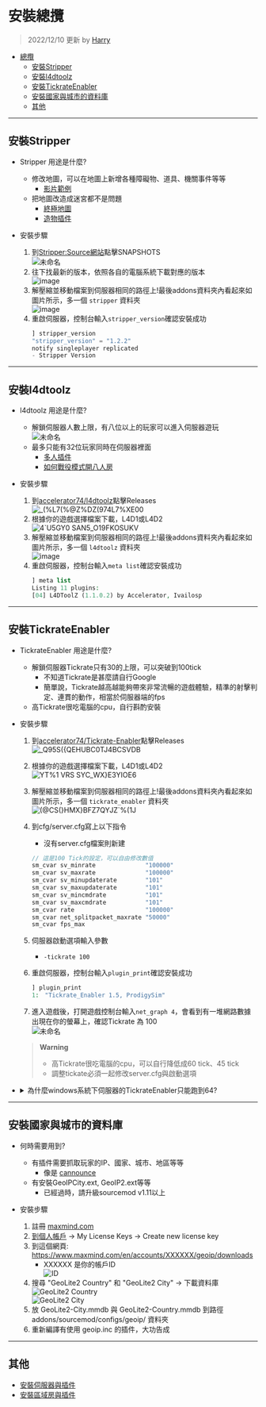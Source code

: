 # 安裝總攬
> 2022/12/10 更新 by [Harry](https://steamcommunity.com/profiles/76561198026784913)
- [總攬](#安裝總攬)
	- [安裝Stripper](#安裝Stripper)
	- [安裝l4dtoolz](#安裝l4dtoolz)
	- [安裝TickrateEnabler](#安裝tickrateenabler)
	- [安裝國家與城市的資料庫](#安裝國家與城市的資料庫)
	- [其他](#其他)

- - - -
## 安裝Stripper
* Stripper 用途是什麼?
   * 修改地圖，可以在地圖上新增各種障礙物、道具、機關事件等等
      * [影片範例](https://www.youtube.com/watch?v=I_-QSn8F8Cs)
   * 把地圖改造成迷宮都不是問題
      * [終極地圖](https://github.com/fbef0102/L4D2-Unlimited-Map)
	  * [造物插件](https://github.com/fbef0102/L4D1_2-Plugins/tree/master/l4d2_spawn_props)

* 安裝步驟
	1. 到[Stripper:Source網站](https://forums.alliedmods.net/showthread.php?t=39439)點擊SNAPSHOTS
	<br/>![未命名](https://user-images.githubusercontent.com/12229810/206858893-688521a3-6f69-469b-8a80-92470ab13db6.jpg)
	2. 往下找最新的版本，依照各自的電腦系統下載對應的版本
	<br/>![image](https://user-images.githubusercontent.com/12229810/206859034-5e0c5e5e-fcbd-4329-9d27-5298025c4616.png)
	3. 解壓縮並移動檔案到伺服器相同的路徑上!最後addons資料夾內看起來如圖片所示，多一個 ```stripper``` 資料夾
	<br/>![image](https://user-images.githubusercontent.com/12229810/206859157-102eceeb-e5c7-4fbd-95b9-d01d2c82d963.png)
	4. 重啟伺服器，控制台輸入```stripper_version```確認安裝成功
		```php
		] stripper_version
		"stripper_version" = "1.2.2"
		notify singleplayer replicated
		- Stripper Version
		```

- - - -
## 安裝l4dtoolz
* l4dtoolz 用途是什麼?
   * 解鎖伺服器人數上限，有八位以上的玩家可以進入伺服器遊玩
	<br/>![未命名](https://user-images.githubusercontent.com/12229810/206860045-582a79ea-8453-45a7-b73a-4ecfd051be6b.jpg)
   * 最多只能有32位玩家同時在伺服器裡面
	  * [多人插件](https://github.com/fbef0102/L4D1_2-Plugins/tree/master/l4dmultislots)
	  * [如何戰役模式開八人房](/Tutorial_%E6%95%99%E5%AD%B8%E5%8D%80/Chinese_%E7%B9%81%E9%AB%94%E4%B8%AD%E6%96%87/Game/L4D2/8%E4%BD%8D%E7%8E%A9%E5%AE%B6%E9%81%8A%E7%8E%A9%E6%88%B0%E5%BD%B9%E6%A8%A1%E5%BC%8F/)

* 安裝步驟
	1. 到[accelerator74/l4dtoolz](https://github.com/accelerator74/l4dtoolz)點擊Releases
	<br/>![_(%L7(%@Z%DZ(974L7%XE00](https://user-images.githubusercontent.com/12229810/206860230-7085fb8d-1114-44ba-bd1e-ab754958a087.png)
	2. 根據你的遊戲選擇檔案下載，L4D1或L4D2
	<br/>![4`U5GY0 SAN5_O19FKOSUKV](https://user-images.githubusercontent.com/12229810/206860254-1b7d7782-ca85-4fc6-971f-6c4c52dabc7e.png)
	3. 解壓縮並移動檔案到伺服器相同的路徑上!最後addons資料夾內看起來如圖片所示，多一個 ```l4dtoolz``` 資料夾
	<br/>![image](https://user-images.githubusercontent.com/12229810/206860306-d0fead16-9997-410d-93cc-bca7109d5977.png)
	4. 重啟伺服器，控制台輸入```meta list```確認安裝成功
		```php
		] meta list
		Listing 11 plugins:
		[04] L4DToolZ (1.1.0.2) by Accelerator, Ivailosp
		```

- - - -
## 安裝TickrateEnabler
* TickrateEnabler 用途是什麼?
   * 解鎖伺服器Tickrate只有30的上限，可以突破到100tick
	  * 不知道Tickrate是甚麼請自行Google
	  * 簡單說，Tickrate越高越能夠帶來非常流暢的遊戲體驗，精準的射擊判定、連貫的動作，相當於伺服器端的fps
   * 高Tickrate很吃電腦的cpu，自行斟酌安裝

* 安裝步驟
	1. 到[accelerator74/Tickrate-Enabler](https://github.com/accelerator74/Tickrate-Enabler)點擊Releases
	<br/>![_Q95S({QEHUBC0TJ4BCSVDB](https://user-images.githubusercontent.com/12229810/206860906-b6910d12-acfc-47ba-a31f-3093917a14d6.png)
	2. 根據你的遊戲選擇檔案下載，L4D1或L4D2
	<br/>![YT%1 VRS SYC_WX}E3YIOE6](https://user-images.githubusercontent.com/12229810/206860927-5913948b-7d8d-4127-8301-7ca92c03ad29.png)
	3. 解壓縮並移動檔案到伺服器相同的路徑上!最後addons資料夾內看起來如圖片所示，多一個 ```tickrate_enabler``` 資料夾
	<br/>![(@CS(}HMX}BFZ7QYJZ`%(1J](https://user-images.githubusercontent.com/12229810/206860975-1bc616cc-5e1c-4bfb-88b4-af699e302287.png)
	4. 到cfg/server.cfg寫上以下指令
		* 沒有server.cfg檔案則新建
		```php
		// 這是100 Tick的設定，可以自由修改數值
		sm_cvar sv_minrate 				"100000"
		sm_cvar sv_maxrate 				"100000"
		sm_cvar sv_minupdaterate 		"101"
		sm_cvar sv_maxupdaterate 		"101"
		sm_cvar sv_mincmdrate 			"101"
		sm_cvar sv_maxcmdrate 			"101"
		sm_cvar rate					"100000"
		sm_cvar net_splitpacket_maxrate "50000"
		sm_cvar fps_max    
		```
	
	5. 伺服器啟動選項輸入參數
		* ```-tickrate 100```
		
	6. 重啟伺服器，控制台輸入```plugin_print```確認安裝成功
		```php
		] plugin_print
		1:　"Tickrate_Enabler 1.5, ProdigySim"
		```

	7. 進入遊戲後，打開遊戲控制台輸入```net_graph 4```，會看到有一堆網路數據出現在你的螢幕上，確認Tickrate 為 100
	<br/>![未命名](https://user-images.githubusercontent.com/12229810/206861890-a37cf9d9-f5cc-4ec2-b3d3-07991cd89e1f.jpg)

	> __Warning__ 
	> * 高Tickrate很吃電腦的cpu，可以自行降低成60 tick、45 tick
	> * 調整tickate必須一起修改server.cfg與啟動選項

* <details><summary>為什麼windows系統下伺服器的TickrateEnabler只能跑到64?</b></summary>

  ![未命名](https://user-images.githubusercontent.com/12229810/206862598-8f36433c-bcce-4edf-b8b9-7843d0f8534a.jpg)

  * 原因: windows 10 的問體，windows系統對遊戲伺服器不怎麼友善，
  * 解決方式: 
	* 法一：去跟微軟抱怨
	* 法二：windows降級到windows 7
	* 法三：租一台linux系統
</details>

- - - -
## 安裝國家與城市的資料庫
* 何時需要用到?
   * 有插件需要抓取玩家的IP、國家、城市、地區等等
      * 像是 [cannounce](https://github.com/fbef0102/L4D1_2-Plugins/tree/master/cannounce)
   * 有安裝GeoIPCity.ext, GeoIP2.ext等等
      * 已經過時，請升級sourcemod v1.11以上

* 安裝步驟
	1. 註冊 [maxmind.com](https://www.maxmind.com/en/geolite2/signup)
	2. [到個人帳戶](https://www.maxmind.com/en/account/) -> My License Keys -> Create new license key
	3. 到這個網頁: https://www.maxmind.com/en/accounts/XXXXXX/geoip/downloads
		* XXXXXX 是你的帳戶ID
		<br/>![ID](https://user-images.githubusercontent.com/12229810/205027221-05798d84-08ab-40c3-8d54-ef66a892c295.jpg)
	4. 搜尋 "GeoLite2 Country" 和 "GeoLite2 City" -> 下載資料庫
	<br/>![GeoLite2 Country](https://user-images.githubusercontent.com/12229810/204966692-ac339bc6-4760-4acc-b320-b776d46e7064.jpg)
	<br/>![GeoLite2 City](https://user-images.githubusercontent.com/12229810/204966795-a57a5949-abcf-4127-9325-90b9fdb8124f.jpg)
	5. 放 GeoLite2-City.mmdb 與 GeoLite2-Country.mmdb 到路徑 addons/sourcemod/configs/geoip/ 資料夾
	6. 重新編譯有使用 geoip.inc 的插件，大功告成

- - - -
## 其他
* [安裝伺服器與插件](/Tutorial_教學區/Chinese_繁體中文/Server/安裝伺服器與插件)
* [安裝區域房與插件](/Tutorial_教學區/Chinese_繁體中文/Server/安裝區域房與插件)
